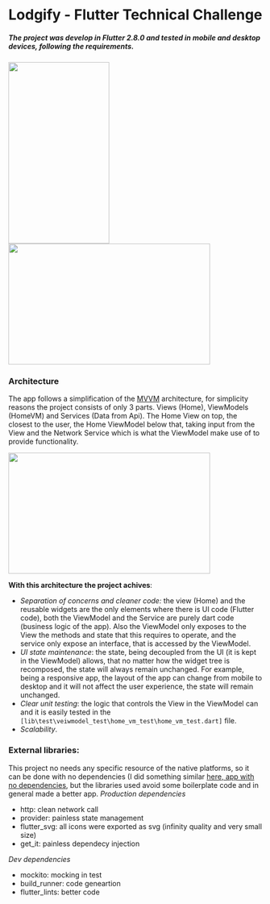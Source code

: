 # Lodgify - Flutter Technical Challenge
##### The project was develop in Flutter 2.8.0 and tested in mobile and desktop devices, following the requirements.

<p float="left">
  <img width="200" height="360" src="https://user-images.githubusercontent.com/70621340/147396099-1a5f2e8e-15f1-4c07-bf34-0cf12145426c.png">
  <img width="400" height="240" src="https://user-images.githubusercontent.com/70621340/147396100-26ef89eb-6392-4c78-9fe9-32e39920bc38.png">
</p>


### Architecture
The app follows a simplification of the [MVVM](https://en.wikipedia.org/wiki/Model%E2%80%93view%E2%80%93viewmodel) architecture, for simplicity reasons the project consists of only 3 parts. Views (Home), ViewModels (HomeVM) and Services (Data from Api). The Home View on top, the closest to the user, the Home ViewModel below that, taking input from the View and the Network Service which is what the ViewModel make use of to provide functionality.

<p float="left">
  <img width="400" height="240" src="https://user-images.githubusercontent.com/70621340/147396116-ee8c3514-e2eb-4672-a168-2cf8be57993f.png">
</p>

__With this architecture the project achives__:
* _Separation of concerns and cleaner code:_ the view (Home) and the reusable widgets are the only elements where there is UI code (Flutter code), both the ViewModel and the Service are purely dart code (business logic of the app). Also the ViewModel only exposes to the View the methods and state that this requires to operate, and the service only expose an interface, that is accessed by the ViewModel.
* _UI state maintenance_: the state, being decoupled from the UI (it is kept in the ViewModel) allows, that no matter how the widget tree is recomposed, the state will always remain unchanged. For example, being a responsive app, the layout of the app can change from mobile to desktop and it will not affect the user experience, the state will remain unchanged.
* _Clear unit testing_: the logic that controls the View in the ViewModel can and it is easily tested in the `[lib\test\veiwmodel_test\home_vm_test\home_vm_test.dart]` file.
* _Scalability_. 

### External libraries:
This project no needs any specific resource of the native platforms, so it can be done with no dependencies (I did something similar [here, app with no dependencies](https://github.com/LuisMaGit/flutter_crypto), but the libraries used avoid some boilerplate code and in general made a better app.
_Production dependencies_
* http: clean network call
* provider: painless state management
* flutter_svg: all icons were exported as svg (infinity quality and very small size)
* get_it: painless dependecy injection

_Dev dependencies_
* mockito: mocking in test
* build_runner: code geneartion
* flutter_lints: better code

